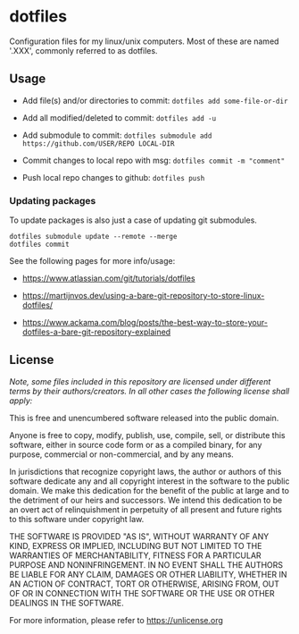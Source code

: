 # dotfiles

Configuration files for my linux/unix computers. Most of these are named '.XXX', commonly referred to as dotfiles.

## Usage

* Add file(s) and/or directories to commit: `dotfiles add some-file-or-dir`

* Add all modified/deleted to commit: `dotfiles add -u`

* Add submodule to commit: `dotfiles submodule add https://github.com/USER/REPO LOCAL-DIR`

* Commit changes to local repo with msg: `dotfiles commit -m "comment"`

* Push local repo changes to github: `dotfiles push`

### Updating packages

To update packages is also just a case of updating git submodules.

```
dotfiles submodule update --remote --merge
dotfiles commit
```

See the following pages for more info/usage:

* https://www.atlassian.com/git/tutorials/dotfiles

* https://martijnvos.dev/using-a-bare-git-repository-to-store-linux-dotfiles/

* https://www.ackama.com/blog/posts/the-best-way-to-store-your-dotfiles-a-bare-git-repository-explained

## License

_Note, some files included in this repository are licensed under different terms by their authors/creators. In all other cases the following license shall apply:_

This is free and unencumbered software released into the public domain.

Anyone is free to copy, modify, publish, use, compile, sell, or
distribute this software, either in source code form or as a compiled
binary, for any purpose, commercial or non-commercial, and by any
means.

In jurisdictions that recognize copyright laws, the author or authors
of this software dedicate any and all copyright interest in the
software to the public domain. We make this dedication for the benefit
of the public at large and to the detriment of our heirs and
successors. We intend this dedication to be an overt act of
relinquishment in perpetuity of all present and future rights to this
software under copyright law.

THE SOFTWARE IS PROVIDED "AS IS", WITHOUT WARRANTY OF ANY KIND,
EXPRESS OR IMPLIED, INCLUDING BUT NOT LIMITED TO THE WARRANTIES OF
MERCHANTABILITY, FITNESS FOR A PARTICULAR PURPOSE AND NONINFRINGEMENT.
IN NO EVENT SHALL THE AUTHORS BE LIABLE FOR ANY CLAIM, DAMAGES OR
OTHER LIABILITY, WHETHER IN AN ACTION OF CONTRACT, TORT OR OTHERWISE,
ARISING FROM, OUT OF OR IN CONNECTION WITH THE SOFTWARE OR THE USE OR
OTHER DEALINGS IN THE SOFTWARE.

For more information, please refer to <https://unlicense.org>
